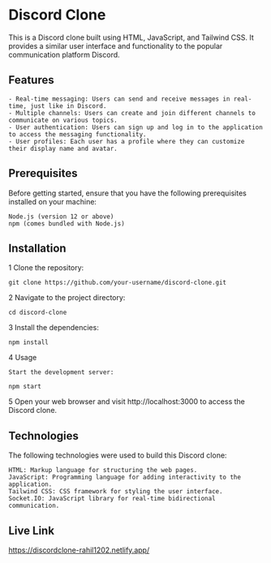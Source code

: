 # Discord Clone

This is a Discord clone built using HTML, JavaScript, and Tailwind CSS. It provides a similar user interface and functionality to the popular communication platform Discord.

## Features

    - Real-time messaging: Users can send and receive messages in real-time, just like in Discord.  
    - Multiple channels: Users can create and join different channels to communicate on various topics. 
    - User authentication: Users can sign up and log in to the application to access the messaging functionality.
    - User profiles: Each user has a profile where they can customize their display name and avatar. 

## Prerequisites

Before getting started, ensure that you have the following prerequisites installed on your machine:

    Node.js (version 12 or above) 
    npm (comes bundled with Node.js)

## Installation 

1 Clone the repository: <br>

    git clone https://github.com/your-username/discord-clone.git

2 Navigate to the project directory:


    cd discord-clone

3 Install the dependencies:


    npm install

4 Usage

    Start the development server: 

    npm start 

5 Open your web browser and visit http://localhost:3000 to access the Discord clone. 

## Technologies

The following technologies were used to build this Discord clone:

    HTML: Markup language for structuring the web pages.
    JavaScript: Programming language for adding interactivity to the application.
    Tailwind CSS: CSS framework for styling the user interface.
    Socket.IO: JavaScript library for real-time bidirectional communication.

## Live Link
https://discordclone-rahil1202.netlify.app/



